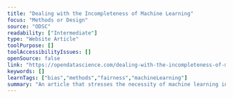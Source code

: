 ```yaml
---
title: "Dealing with the Incompleteness of Machine Learning"
focus: "Methods or Design"
source: "ODSC"
readability: ["Intermediate"]
type: "Website Article"
toolPurpose: []
toolAccessibilityIssues: []
openSource: false
link: "https://opendatascience.com/dealing-with-the-incompleteness-of-machine-learning/"
keywords: []
learnTags: ["bias","methods","fairness","machineLearning"]
summary: "An article that stresses the necessity of machine learning interpretation, where a practitioner explains and interprets a machine learning model's decisions, for countering the incompleteness of machine learning models.  "
---
```


